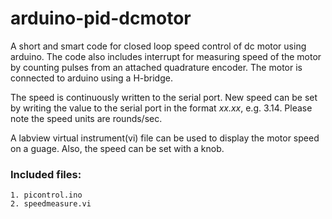 # arduino-pid-dcmotor
A short and smart code for closed loop speed control of dc motor using arduino. The code also includes interrupt for measuring speed of the motor by counting pulses from an attached quadrature encoder. The motor is connected to arduino using a H-bridge.

The speed is continuously written to the serial port. New speed can be set by writing the value to the serial port in the format *xx.xx*, e.g. 3.14. Please note the speed units are rounds/sec.

A labview virtual instrument(vi) file can be used to display the motor speed on a guage. Also, the speed can be set with a knob.

### Included files:
	1. picontrol.ino
	2. speedmeasure.vi
